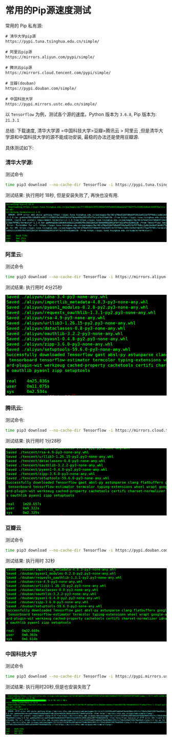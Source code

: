 # 常用的Pip源速度测试



常用的 Pip 私有源:

```
# 清华大学pip源
https://pypi.tuna.tsinghua.edu.cn/simple/

# 阿里云pip源
https://mirrors.aliyun.com/pypi/simple/

# 腾讯云pip源
https://mirrors.cloud.tencent.com/pypi/simple/

# 豆瓣(douban) 
https://pypi.douban.com/simple/

# 中国科技大学 
https://pypi.mirrors.ustc.edu.cn/simple/
```



以 `Tensorflow` 为例，测试各个源的速度。Python 版本为 `3.6.8`, Pip 版本为: `21.3.1`



总结: 下载速度, 清华大学源 =中国科技大学>豆瓣>腾讯云 > 阿里云 ,但是清华大学源和中国科技大学的源不能成功安装, 最稳的办法还是使用豆瓣源.

具体测试如下:

### 清华大学源: 

测试命令

```bash
time pip3 download --no-cache-dir Tensorflow -i https://pypi.tuna.tsinghua.edu.cn/simple/ -d /tmp/tuna
```

测试结果: 执行用时 18秒, 但是安装失败了, 再快也没有用.

![image-20230413175425852](images/常用的Pip源速度测试/image-20230413175425852.png)

### 阿里云:

测试命令

```bash
time pip3 download --no-cache-dir Tensorflow -i https://mirrors.aliyun.com/pypi/simple/ -d /tmp/aliyun
```

测试结果:    执行用时 4分25秒

![image-20230413181032295](images/常用的Pip源速度测试/image-20230413181032295.png)



### 腾讯云: 

测试命令:

```bash
time pip3 download --no-cache-dir Tensorflow -i https://mirrors.cloud.tencent.com/pypi/simple/ -d /tmp/tencent
```

测试结果:  执行用时 1分28秒

![image-20230413175322732](images/常用的Pip源速度测试/image-20230413175322732.png)

### 豆瓣云

测试命令

```bash
time pip3 download --no-cache-dir Tensorflow -i https://pypi.douban.com/simple/ -d /tmp/douban
```

测试结果:  执行用时 32秒

![image-20230413180223263](images/常用的Pip源速度测试/image-20230413180223263.png)

### 中国科技大学

测试命令

```bash
time pip3 download --no-cache-dir Tensorflow -i https://pypi.mirrors.ustc.edu.cn/simple/ -d /tmp/ustc
```

测试结果: 执行用时20秒,但是也安装失败了

![image-20230413180348261](images/常用的Pip源速度测试/image-20230413180348261.png)